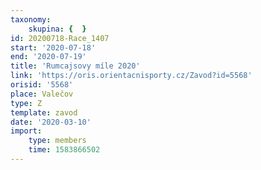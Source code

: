```yaml
---
taxonomy:
    skupina: {  }
id: 20200718-Race_1407
start: '2020-07-18'
end: '2020-07-19'
title: 'Rumcajsovy míle 2020'
link: 'https://oris.orientacnisporty.cz/Zavod?id=5568'
orisid: '5568'
place: Valečov
type: Z
template: zavod
date: '2020-03-10'
import:
    type: members
    time: 1583866502
---
```

